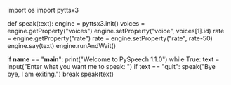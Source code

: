 import os
import pyttsx3

def speak(text):
    engine = pyttsx3.init()
    voices = engine.getProperty("voices")
    engine.setProperty("voice", voices[1].id)
    rate = engine.getProperty("rate")
    rate = engine.setProperty("rate", rate-50)
    engine.say(text)
    engine.runAndWait()

if __name__ == "__main__":
    print("Welcome to PySpeech 1.1.0")
    while True:
        text = input("Enter what you want me to speak: ")
        if text == "quit":
            speak("Bye bye, I am exiting.")
            break
        speak(text)
